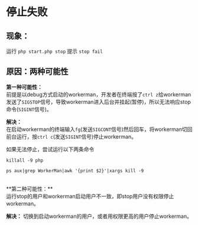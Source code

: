 # 停止失败

## 现象：
运行 ```php start.php stop``` 提示 ```stop fail```

## 原因：两种可能性

**第一种可能性：**<br>
前提是以debug方式启动的workerman，开发者在终端按了```ctrl z```给workerman发送了```SIGSTOP```信号，导致workerman进入后台并挂起(暂停)，所以无法响应stop命令(```SIGINT```信号)。

**解决：**<br>
在启动workerman的终端输入```fg```(发送```SIGCONT```信号)然后回车，将workerman切回前台运行，按```ctrl c```(发送```SIGINT```信号)停止workerman。

如果无法停止，尝试运行以下两条命令
```
killall -9 php
```
```
ps aux|grep WorkerMan|awk '{print $2}'|xargs kill -9
```
<br>
**第二种可能性：**<br>
运行stop的用户和workerman启动用户不一致，即stop用户没有权限停止workerman。

**解决：**
切换到启动workerman的用户，或者用权限更高的用户停止workerman。


